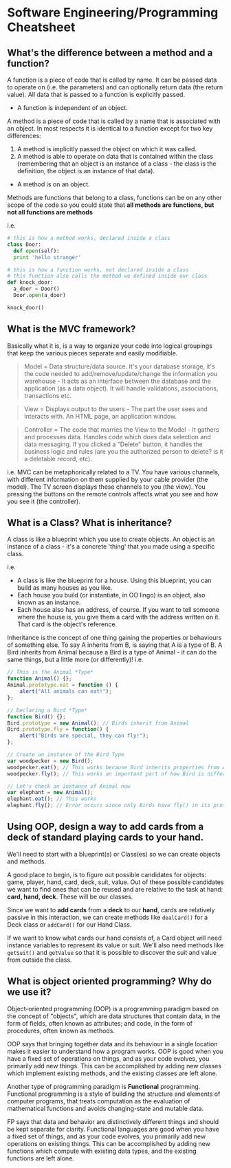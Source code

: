 # Software Engineering/Programming Cheatsheet

## What's the difference between a method and a function?

A function is a piece of code that is called by name. It can be passed data to operate on (i.e. the parameters) and can optionally return data (the return value). All data that is passed to a function is explicitly passed.
- A function is independent of an object.

A method is a piece of code that is called by a name that is associated with an object. In most respects it is identical to a function except for two key differences:
1. A method is implicitly passed the object on which it was called.
2. A method is able to operate on data that is contained within the class (remembering that an object is an instance of a class - the class is the definition, the object is an instance of that data).
- A method is on an object.

Methods are functions that belong to a class, functions can be on any other scope of the code so you could state that **all methods are functions, but not all functions are methods**

i.e.
```python
# this is how a method works, declared inside a class
class Door:
  def open(self):
  print 'hello stranger'
```

```python
# this is how a function works, not declared inside a class
# this function also calls the method we defined inside our class 
def knock_door:
  a_door = Door()
  Door.open(a_door)

knock_door()
```

## What is the MVC framework? 

Basically what it is, is a way to organize your code into logical groupings that keep the various pieces separate and easily modifiable.

> Model = Data structure/data source. It's your database storage, it's the code needed to add/remove/update/change the information you warehouse - It acts as an interface between the database and the application (as a data object). It will handle validations, associations, transactions etc.

> View =  Displays output to the users - The part the user sees and interacts with. An HTML page, an application window. 

> Controller = The code that marries the View to the Model - It gathers and processes data. Handles code which does data selection and data messaging. If you clicked a "Delete" button, it handles the business logic and rules (are you the authorized person to delete? is it a deletable record, etc).

i.e.
MVC can be metaphorically related to a TV. You have various channels, with different information on them supplied by your cable provider (the model). The TV screen displays these channels to you (the view). You pressing the buttons on the remote controls affects what you see and how you see it (the controller).

## What is a Class? What is inheritance? 

A class is like a blueprint which you use to create objects. An object is an instance of a class - it's a concrete 'thing' that you made using a specific class.

i.e.
- A class is like the blueprint for a house. Using this blueprint, you can build as many houses as you like.
- Each house you build (or instantiate, in OO lingo) is an object, also known as an instance.
- Each house also has an address, of course. If you want to tell someone where the house is, you give them a card with the address written on it. That card is the object's reference.

Inheritance is the concept of one thing gaining the properties or behaviours of something else. To say A inherits from B, is saying that A is a type of B. A Bird inherits from Animal because a Bird is a type of Animal - it can do the same things, but a little more (or differently)!
i.e.
```javascript
// This is the Animal *Type*
function Animal() {};
Animal.prototype.eat = function () {
    alert("All animals can eat!");
};
```

```javascript
// Declaring a Bird *Type*
function Bird() {};
Bird.prototype = new Animal(); // Birds inherit from Animal
Bird.prototype.fly = function() {
    alert("Birds are special, they can fly!");
};
```

```javascript
// Create an instance of the Bird Type
var woodpecker = new Bird();
woodpecker.eat(); // This works because Bird inherits properties from Animal
woodpecker.fly(); // This works an important part of how Bird is different to Animal

// Let's check an instance of Animal now
var elephant = new Animal();
elephant.eat(); // This works
elephant.fly(); // Error occurs since only Birds have fly() in its prototype
```

## Using OOP, design a way to add cards from a deck of standard playing cards to your hand.

We'll need to start with a blueprint(s) or Class(es) so we can create objects and methods.

A good place to begin, is to figure out possible candidates for objects: game, player, hand, card, deck, suit, value. Out of these possible candidates we want to find ones that can be reused and are relative to the task at hand: **card, hand, deck**. These will be our classes. 

Since we want to **add cards** from a **deck** to our **hand**, cards are relatively passive in this interaction, we can create methods like `dealCard()` for a Deck class or `addCard()` for our Hand Class.

If we want to know what cards our hand consists of, a Card object will need instance variables to represent its value or suit. We'll also need methods like `getSuit()` and `getValue` so that it is possible to discover the suit and value from outside the class.

## What is object oriented programming? Why do we use it?

Object-oriented programming (OOP) is a programming paradigm based on the concept of "objects", which are data structures that contain data, in the form of fields, often known as attributes; and code, in the form of procedures, often known as methods.

OOP says that bringing together data and its behaviour in a single location makes it easier to understand how a program works. OOP is good when you have a fixed set of operations on things, and as your code evolves, you primarily add new things. This can be accomplished by adding new classes which implement existing methods, and the existing classes are left alone.

Another type of programming paradigm is **Functional** programming. Functional programming is a style of building the structure and elements of computer programs, that treats computation as the evaluation of mathematical functions and avoids changing-state and mutable data.

FP says that data and behavior are distinctively different things and should be kept separate for clarity. Functional languages are good when you have a fixed set of things, and as your code evolves, you primarily add new operations on existing things. This can be accomplished by adding new functions which compute with existing data types, and the existing functions are left alone.
